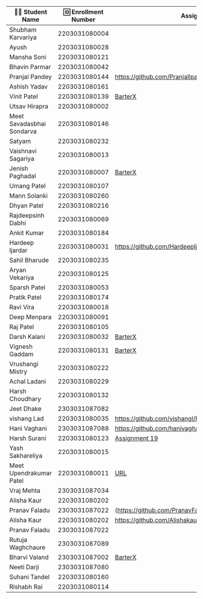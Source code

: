 | 👩‍🎓 Student Name       | 🆔 Enrollment Number | Assignment 19 URL | GitHub Repo |
|-----------------------|----------------------|-------------------|-------------|
| Shubham Karvariya     | 2203031080004        |                   |             |
| Ayush                 | 2203031080028        |                   |             |
| Mansha Soni           | 2203031080121        |                   |             |
| Bhavin Parmar         | 2203031080042        |                   |             |
| Pranjal Pandey        | 2203031080144        |https://github.com/Pranjallpandey1504/BarterX/blob/main/index.js                   |https://github.com/Pranjallpandey1504/BarterX             |
| Ashish Yadav          | 2203031080161        |                   |             |
| Vinit Patel           | 2203031080139        | [BarterX](https://github.com/Vinitpatel28/BarterX/blob/main/index.js)| [GitHub](https://github.com/Vinitpatel28/BarterX)|
| Utsav Hirapra         | 2203031080002        |                   |             |
| Meet Savadasbhai Sondarva | 2203031080146    |                   |             |
| Satyam                | 2203031080232        |                   |             |
| Vaishnavi Sagariya    | 2203031080013        |                   |             |
| Jenish Paghadal       | 2203031080007        | [BarterX](https://github.com/ItsJESH/BarterX/blob/main/index.js) |[GitHub](https://github.com/ItsJESH/BarterX/)             |
| Umang Patel           | 2203031080107        |                   |             |
| Mann Solanki          | 2203031080260        |                   |             |
| Dhyan Patel           | 2203031080216        |                   |             |
| Rajdeepsinh Dabhi     | 2203031080069        |                   |             |
| Ankit Kumar           | 2203031080184        |                   |             |
| Hardeep Ijardar       | 2203031080031        |https://github.com/HardeepIjardar/BarterX/blob/main/index.js|https://github.com/HardeepIjardar/BarterX|
| Sahil Bharude         | 2203031080235        |                   |             |
| Aryan Vekariya        | 2203031080125        |                   |             |
| Sparsh Patel          | 2203031080053        |                   |             |
| Pratik Patel          | 2203031080174        |                   |             |
| Ravi Vira             | 2203031080018        |                   |             |
| Deep Menpara          | 2203031080091        |                   |             |
| Raj Patel             | 2203031080105        |                   |             |
| Darsh Kalani          | 2203031080032        | [BarterX](https://github.com/Darshkalani28/BarterX/index.js) | [Repo](https://github.com/Darshkalani28/BarterX) |
| Vignesh Gaddam        | 2203031080131        |[BarterX](https://github.com/mrvigneshgaddam/BarterX/blob/main/index.js) |[GitHub](https://github.com/mrvigneshgaddam/BarterX) |
| Vrushangi Mistry      | 2203031080222        |                   |             |
| Achal Ladani          | 2203031080229        |                   |             |
| Harsh Choudhary       | 2203031080132        |                   |             |
| Jeet Dhake            | 2303031087082        |                   |             |
| vishang Lad           | 2203031080035        |https://github.com/vishangl/Barterx/blob/main/index.js|https://github.com/vishangl/Barterx|
| Hani Vaghani          | 2303031087088        |https://github.com/hanivaghani/BarterX/blob/main/index.js|https://github.com/hanivaghani/BarterX|
| Harsh Surani          | 2203031080123        | [Assignment 19](https://github.com/suraniharsh/BarterX/blob/main/index.js)                  | [GitHub](https://github.com/suraniharsh/BarterX/tree/main)             |
| Yash Sakhareliya      | 2203031080015        |                   |             |
| Meet Upendrakumar Patel | 2203031080011      |[URL](https://github.com/MeetPatel54/BarterX/blob/main/index.js)                  |[GitHub](https://github.com/MeetPatel54/BarterX.git)             |
| Vraj Mehta            | 2303031087034        |                   |             |
| Alisha Kaur           | 2203031080202        |                   |             |
| Pranav Faladu         | 2303031087022        |(https://github.com/PranavFaladu/Barterx/blob/main/app.js)|(https://github.com/PranavFaladu/Barterx.git)|
| Alisha Kaur           | 2203031080202        |https://github.com/Alishakaur431/BarterX/blob/main/index.js                 |  https://github.com/Alishakaur431/BarterX           |
| Pranav Faladu         | 2303031087022        |                   |             |
| Rutuja Waghchaure     | 2303031087089        |                   |             |
| Bharvi Valand         | 2303031087002        |[BarterX](https://github.com/bharvivaland/BarterX/blob/main/index.js)|[Github](https://github.com/bharvivaland/BarterX.git)|
| Neeti Darji           | 2303031087080        |                   |             |
| Suhani Tandel         | 2203031080160        |                   |             |
| Rishabh Rai           | 2203031080114        |                   |             |
